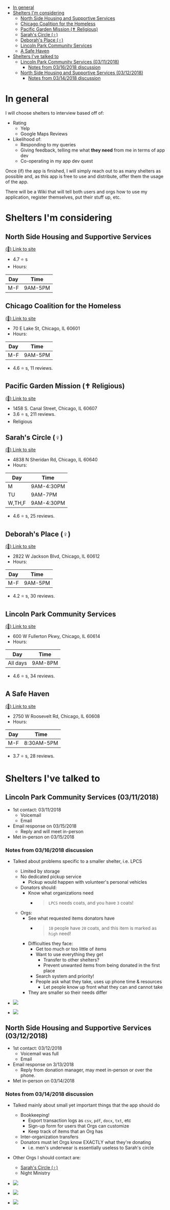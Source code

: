 
<!-- TOC depthFrom:1 depthTo:6 withLinks:1 updateOnSave:1 orderedList:0 -->

- [In general](#in-general)
- [Shelters I'm considering](#shelters-im-considering)
	- [North Side Housing and Supportive Services](#north-side-housing-and-supportive-services)
	- [Chicago Coalition for the Homeless](#chicago-coalition-for-the-homeless)
	- [Pacific Garden Mission (✝ Religious)](#pacific-garden-mission-religious)
	- [Sarah's Circle (♀)](#sarahs-circle-)
	- [Deborah's Place (♀)](#deborahs-place-)
	- [Lincoln Park Community Services](#lincoln-park-community-services)
	- [A Safe Haven](#a-safe-haven)
- [Shelters I've talked to](#shelters-ive-talked-to)
	- [Lincoln Park Community Services (03/11/2018)](#lincoln-park-community-services-03112018)
		- [Notes from 03/16/2018 discussion](#notes-from-03162018-discussion)
	- [North Side Housing and Supportive Services (03/12/2018)](#north-side-housing-and-supportive-services-03122018)
		- [Notes from 03/14/2018 discussion](#notes-from-03142018-discussion)

<!-- /TOC -->

# In general
I will choose shelters to interview based off of:

- Rating
  - Yelp
  - Google Maps Reviews
- Likelihood of:
  - Responding to my queries
  - Giving feedback, telling me what **they need** from me in terms of app dev
  - Co-operating in my app dev quest

Once (if) the app is finished, I will simply reach out to as many shelters as
possible and, as this app is free to use and distribute, offer them the usage of
the app.

There will be a Wiki that will tell both users and orgs how to use my
application, register themselves, put their stuff up, etc.


# Shelters I'm considering


## North Side Housing and Supportive Services
[(:link:) Link to site](http://www.northsidehousing.org/)
- 4.7 :star: s
- Hours:

| Day      | Time       |
| -------- | ---------- |
| M-F      | 9AM-5PM    |


## Chicago Coalition for the Homeless
[(:link:) Link to site](http://www.chicagohomeless.org/)
- 70 E Lake St, Chicago, IL 60601
- Hours:

| Day      | Time       |
| -------- | ---------- |
| M-F      | 9AM-5PM    |

- 4.6 :star: s, 11 reviews.


## Pacific Garden Mission (✝ Religious)
[(:link:) Link to site](https://www.pgm.org/)
- 1458 S. Canal Street, Chicago, IL 60607
- 3.6 :star: s, 211 reviews.
- Religious


## Sarah's Circle (♀)
[(:link:) Link to site](https://www.sarahs-circle.org/)
- 4838 N Sheridan Rd, Chicago, IL 60640
- Hours:

| Day      | Time       |
| -------- | ---------- |
| M        | 9AM-4:30PM |
| TU       | 9AM-7PM    |
| W,TH,F   | 9AM-4:30PM |

- 4.6 :star: s, 25 reviews.


## Deborah's Place (♀)
[(:link:) Link to site](http://www.deborahsplace.org/)
- 2822 W Jackson Blvd, Chicago, IL 60612
- Hours:

| Day      | Time       |
| -------- | ---------- |
| M-F      | 9AM-5PM    |

- 4.2 :star: s, 30 reviews.


## Lincoln Park Community Services
[(:link:) Link to site](https://lpcsonline.org/)
- 600 W Fullerton Pkwy, Chicago, IL 60614
- Hours:

| Day      | Time       |
| -------- | ---------- |
| All days | 9AM-8PM    |

- 4.6 :star: s, 34 reviews.


## A Safe Haven
[(:link:) Link to site](http://www.asafehaven.org/)
- 2750 W Roosevelt Rd, Chicago, IL 60608
- Hours:

| Day      | Time          |
| -------- | ------------- |
| M-F      | 8:30AM-5PM    |

- 3.7 :star: s, 28 reviews.


# Shelters I've talked to

## Lincoln Park Community Services (03/11/2018)
- 1st contact: 03/11/2018
  - Voicemail
  - Email
- Email response on 03/15/2018
  - Reply and will meet in-person
- Met in-person on 03/15/2018

### Notes from 03/16/2018 discussion

- Talked about problems specific to a smaller shelter, i.e. LPCS
  - Limited by storage
  - No dedicated pickup service
    - Pickup would happen with volunteer's personal vehicles
  - Donators should:
    - Know what organizations need
      - > `LPCS` needs coats, and you have `3` coats!
  - Orgs:
    - See what requested items donators have
      - > `10` people have `20` coats, and this item is marked as `high` need!
    - Difficulties they face:
      - Get too much or too little of items
      - Want to use everything they get
        - Transfer to other shelters?
        - Prevent unwanted items from being donated in the first place
      - Search system and priority!
      - People ask what they take, uses up phone time & resources
        - Let people know up front what they can and cannot take
    - They are smaller so their needs differ

- ![](lpcs-meeting-03-16-2018-01.jpg)
- ![](lpcs-meeting-03-16-2018-02.jpg)


## North Side Housing and Supportive Services (03/12/2018)
- 1st contact: 03/12/2018
  - Voicemail was full
  - Email
- Email response on 3/13/2018 
  - Reply from donation manager, may meet in-person or over the phone.
- Met in-person on 03/14/2018

### Notes from 03/14/2018 discussion

- Talked mainly about small yet important things that the app should do
  - Bookkeeping!
    - Export transaction logs as `csv`, `pdf`, `docx`, `txt`, etc
    - Sign-up form for users that Orgs can customize
    - Keep track of items that an Org has
  - Inter-organization transfers
  - Donators must let Orgs know EXACTLY what they're donating
    - i.e. men's underwear is essentially useless to Sarah's circle
- Other Orgs I should contact are:
  - [Sarah's Circle (♀)](#sarahs-circle-)
  - Night Ministry


- ![](nshss-meeting-03-15-2018-01.jpg)
- ![](nshss-meeting-03-15-2018-02.jpg)
- ![](nshss-meeting-03-15-2018-03.jpg)
